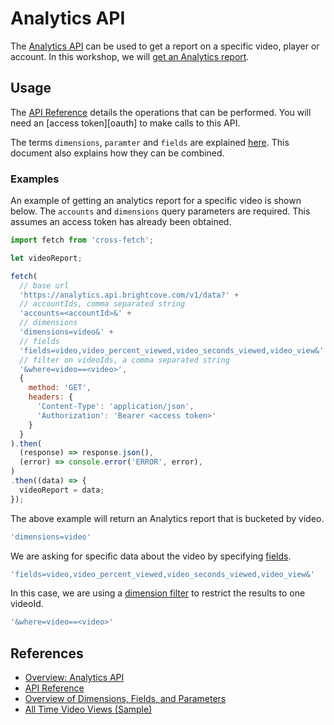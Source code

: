 # Analytics API

The [Analytics API][api-overview] can be used to get a report on a specific video, player or account. In this workshop, we will [get an Analytics report][analytics-report].

## Usage

The [API Reference][api-ref] details the operations that can be performed. You will need an [access token][oauth] to make calls to this API.

The terms `dimensions`, `paramter` and `fields` are explained [here][fields-explain]. This document also explains how they can be combined.

### Examples

An example of getting an analytics report for a specific video is shown below. The `accounts` and `dimensions` query parameters are required. This assumes an access token has already been obtained.

```js
import fetch from 'cross-fetch';

let videoReport;

fetch(
  // base url
  'https://analytics.api.brightcove.com/v1/data?' +
  // accountIds, comma separated string
  'accounts=<accountId>&' +
  // dimensions
  'dimensions=video&' +
  // fields
  'fields=video,video_percent_viewed,video_seconds_viewed,video_view&' +
  // filter on videoIds, a comma separated string
  '&where=video==<video>',
  {
    method: 'GET',
    headers: {
      'Content-Type': 'application/json',
      'Authorization': 'Bearer <access token>'
    }
  }
).then(
  (response) => response.json(),
  (error) => console.error('ERROR', error),
)
.then((data) => {
  videoReport = data;
});
```

The above example will return an Analytics report that is bucketed by video.

```js
'dimensions=video'
```

We are asking for specific data about the video by specifying [fields][fields].

```js
'fields=video,video_percent_viewed,video_seconds_viewed,video_view&'
```

In this case, we are using a [dimension filter][where-filter] to restrict the results to one videoId.

```js
'&where=video==<video>'
```

## References

- [Overview: Analytics API][api-overview]
- [API Reference][api-ref]
- [Overview of Dimensions, Fields, and Parameters][fields-explain]
- [All Time Video Views (Sample)][views-sample]

[api-overview]: https://support.brightcove.com/overview-analytics-api-v1
[api-ref]: https://docs.brightcove.com/analytics-api/v1/doc/index.html
[views-sample]: https://support.brightcove.com/brightcove-player-sample-all-time-video-views
[analytics-report]: https://docs.brightcove.com/analytics-api/v1/doc/index.html#operation/GetAnalyticsReport
[fields-explain]: https://support.brightcove.com/analytics-api-overview-dimensions-fields-and-parameters
[where-filter]: https://support.brightcove.com/analytics-api-overview-dimensions-fields-and-parameters#filterValues
[fields]: https://support.brightcove.com/analytics-api-overview-dimensions-fields-and-parameters#metrics
